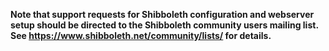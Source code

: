 **Note that support requests for Shibboleth configuration and webserver setup
should be directed to the Shibboleth community users mailing list.  See
https://www.shibboleth.net/community/lists/ for details.**
